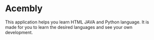# Acembly

This application helps you learn HTML JAVA and Python language. It is made for you to learn the desired languages and see your own development.


